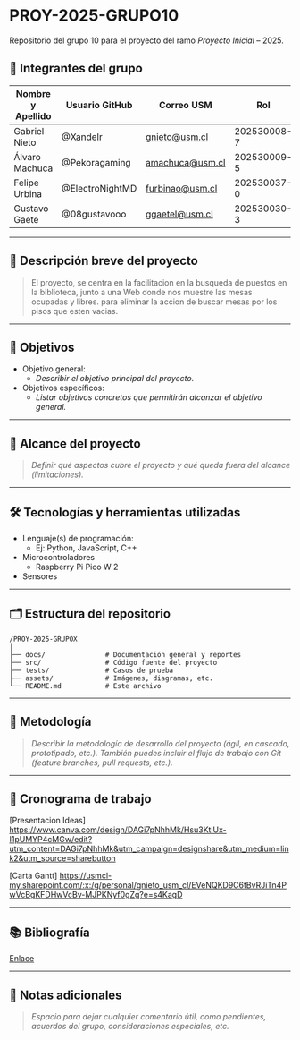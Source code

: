 # PROY-2025-GRUPO10

Repositorio del grupo 10 para el proyecto del ramo *Proyecto Inicial* – 2025.

## 👥 Integrantes del grupo

| Nombre y Apellido | Usuario GitHub | Correo USM               | Rol          |
| ----------------- | -------------- | ------------------------ | ------------ |
| Gabriel   Nieto   | @Xandelr       | gnieto@usm.cl            | 202530008-7  |
| Álvaro    Machuca | @Pekoragaming  | amachuca@usm.cl          | 202530009-5  |
| Felipe    Urbina  | @ElectroNightMD| furbinao@usm.cl          | 202530037-0  |
| Gustavo   Gaete   | @08gustavooo   | ggaetel@usm.cl           | 202530030-3  |

---

## 📝 Descripción breve del proyecto
> El proyecto, se centra en la facilitacion en la busqueda de puestos en la biblioteca, junto a una Web donde nos muestre las mesas ocupadas y libres. para eliminar la accion de buscar mesas por los pisos que esten vacias.
---

## 🎯 Objetivos

- Objetivo general:
  - *Describir el objetivo principal del proyecto.*
- Objetivos específicos:
  - *Listar objetivos concretos que permitirán alcanzar el objetivo general.*

---

## 🧩 Alcance del proyecto

> *Definir qué aspectos cubre el proyecto y qué queda fuera del alcance (limitaciones).*

---

## 🛠️ Tecnologías y herramientas utilizadas

- Lenguaje(s) de programación:
  - Ej: Python, JavaScript, C++
- Microcontroladores
  - Raspberry Pi Pico W 2
- Sensores

---

## 🗂️ Estructura del repositorio

```
/PROY-2025-GRUPOX
│
├── docs/               # Documentación general y reportes
├── src/                # Código fuente del proyecto
├── tests/              # Casos de prueba
├── assets/             # Imágenes, diagramas, etc.
└── README.md           # Este archivo
```

---

## 🧪 Metodología

> *Describir la metodología de desarrollo del proyecto (ágil, en cascada, prototipado, etc.). También puedes incluir el flujo de trabajo con Git (feature branches, pull requests, etc.).*

---

## 📅 Cronograma de trabajo

[Presentacion Ideas] https://www.canva.com/design/DAGi7pNhhMk/Hsu3KtiUx-I1pUMYP4cMGw/edit?utm_content=DAGi7pNhhMk&utm_campaign=designshare&utm_medium=link2&utm_source=sharebutton  

[Carta Gantt] https://usmcl-my.sharepoint.com/:x:/g/personal/gnieto_usm_cl/EVeNQKD9C6tBvRJiTn4PwVcBgKFDHwVcBv-MJPKNyf0gZg?e=s4KagD 

---

## 📚 Bibliografía

[Enlace](https://google.com)

---

## 📌 Notas adicionales

> *Espacio para dejar cualquier comentario útil, como pendientes, acuerdos del grupo, consideraciones especiales, etc.*
